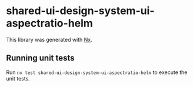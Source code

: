 # shared-ui-design-system-ui-aspectratio-helm

This library was generated with [Nx](https://nx.dev).


## Running unit tests

Run `nx test shared-ui-design-system-ui-aspectratio-helm` to execute the unit tests.

